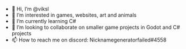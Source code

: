 - 👋 Hi, I’m @viksl
- 👀 I’m interested in games, websites, art and animals
- 🌱 I’m currently learning C#
- 💞️ I’m looking to collaborate on smaller game projects in Godot and C# projects
- 📫 How to reach me on discord: Nicknamegeneratorfailed#4558

<!---
viksl/viksl is a ✨ special ✨ repository because its `README.md` (this file) appears on your GitHub profile.
You can click the Preview link to take a look at your changes.
--->
